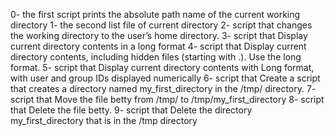 0- the first script prints the absolute path name of the current working directory
1- the second list file of current directory
2- script that changes the working directory to the user’s home directory.
3- script that Display current directory contents in a long format
4- script that Display current directory contents, including hidden files (starting with .). Use the long format.
5- script that Display current directory contents with Long format, with user and group IDs displayed numerically
6- script that Create a script that creates a directory named my_first_directory in the /tmp/ directory.
7- script that Move the file betty from /tmp/ to /tmp/my_first_directory
8- script that Delete the file betty.
9- script that Delete the directory my_first_directory that is in the /tmp directory
